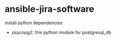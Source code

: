# ansible-jira-software

install python dependencies
* psycopg2: this python module for postgresql_db